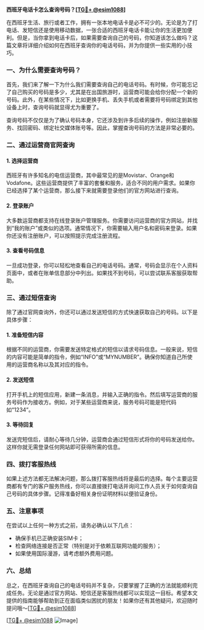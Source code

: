 **西班牙电话卡怎么查询号码？[[TG💪+ @esim1088](https://t.me/s/esim1088)]**

在西班牙生活、旅行或者工作，拥有一张本地电话卡是必不可少的。无论是为了打电话、发短信还是使用移动数据，一张合适的西班牙电话卡能让你的生活更加便利。但是，当你拿到电话卡后，如果需要查询自己的号码，你知道该怎么做吗？这篇文章将详细介绍如何在西班牙查询你的电话号码，并为你提供一些实用的小技巧。

### 一、为什么需要查询号码？

首先，我们来了解一下为什么我们需要查询自己的电话号码。有时候，你可能忘记了自己购买的号码是多少，尤其是在出国旅游时，运营商可能会给你分配一个新的号码。此外，在某些情况下，比如更换手机、丢失手机或者需要将号码绑定到其他设备上时，查询号码就显得尤为重要了。

查询号码不仅仅是为了确认号码本身，它还涉及到许多后续的操作，例如注册新服务、找回密码、绑定社交媒体账号等。因此，掌握查询号码的方法是非常必要的。

### 二、通过运营商官网查询

#### 1. 选择运营商
西班牙有许多知名的电信运营商，其中最常见的是Movistar、Orange和Vodafone。这些运营商提供了丰富的套餐和服务，适合不同的用户需求。如果你已经选择了某个运营商，那么接下来就需要登录他们的官方网站进行查询。

#### 2. 登录账户
大多数运营商都支持在线登录账户管理服务。你需要访问运营商的官方网站，并找到“我的账户”或类似的选项。通常情况下，你需要输入用户名和密码来登录。如果你还没有注册账户，可以按照提示完成注册流程。

#### 3. 查看号码信息
一旦成功登录，你可以轻松地查看自己的电话号码。通常，号码会显示在个人资料页面中，或者在账单信息部分中列出。如果找不到号码，可以尝试联系客服获取帮助。

### 三、通过短信查询

除了通过官网查询外，你还可以通过发送短信的方式快速获取自己的号码。以下是具体步骤：

#### 1. 准备短信内容
根据不同的运营商，你需要发送特定格式的短信以请求号码信息。一般来说，短信的内容可能是简单的指令，例如“INFO”或“MYNUMBER”。确保你知道自己所使用的运营商名称以及其对应的指令。

#### 2. 发送短信
打开手机上的短信应用，新建一条消息，并输入正确的指令。然后填写运营商的服务号码作为接收方。例如，对于某些运营商来说，服务号码可能是短代码如“1234”。

#### 3. 等待回复
发送完短信后，请耐心等待几分钟，运营商会通过短信形式将你的号码发送给你。这样你就无需登录任何网站即可获得所需的信息。

### 四、拨打客服热线

如果上述方法都无法解决问题，那么拨打客服热线将是最后的选择。每个主要运营商都有专门的客户服务热线，你可以直接拨打电话并询问工作人员关于如何查询自己号码的具体步骤。记得准备好相关身份证明材料以便验证身份。

### 五、注意事项

在尝试以上任何一种方式之前，请务必确认以下几点：
- 确保手机已正确安装SIM卡；
- 检查网络连接是否正常（特别是对于依赖互联网功能的服务）；
- 如果使用国际漫游，请考虑额外费用问题。

### 六、总结

总之，在西班牙查询自己的电话号码并不复杂，只要掌握了正确的方法就能顺利完成任务。无论是通过官方网站、短信还是客服热线都可以实现这一目标。希望本文提供的指南能够帮助到正在面临类似困扰的朋友！如果你还有其他疑问，欢迎随时提问哦～[[TG💪+ @esim1088](https://t.me/s/esim1088)]

[[TG💪+ @esim1088](https://t.me/s/esim1088) ![Image](https://i.postimg.cc/4NQfJmqS/Snipaste-2025-05-13-00-14-12.png)]